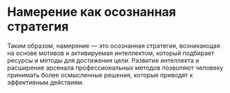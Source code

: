 # Намерение как осознанная стратегия

Таким образом, намерение — это осознанная стратегия, возникающая на основе мотивов и активируемая интеллектом, который подбирает ресурсы и методы для достижения цели. Развитие интеллекта и расширение арсенала профессиональных методов позволяют человеку принимать более осмысленные решения, которые приводят к эффективным действиям.
